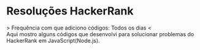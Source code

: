 <h1>Resoluções HackerRank</h1>
> Frequência com que adiciono códigos: Todos os dias < <br>
Aqui mostro alguns códigos que desenvolvi para solucionar problemas do HackerRank em JavaScript(Node.js).
